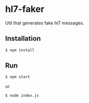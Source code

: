 # hl7-faker
Util that generates fake hl7 messages. 


## Installation

```bash
$ npm install 
```

## Run

```bash
$ npm start
```

or 

```bash
$ node index.js
```